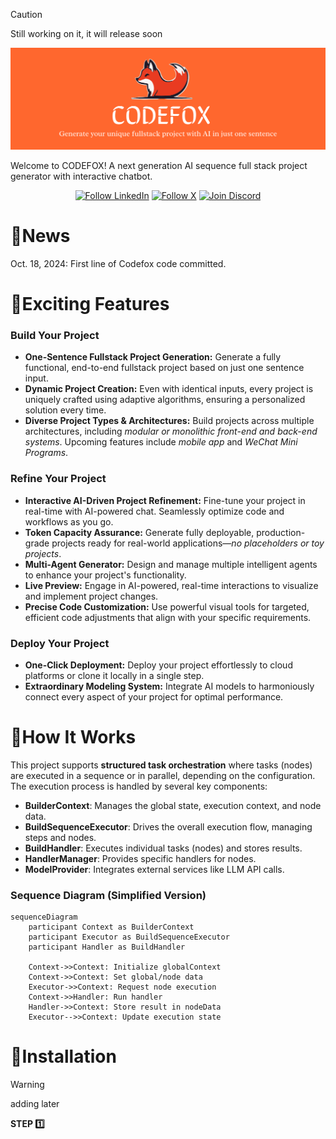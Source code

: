 > [!CAUTION]  
> Still working on it, it will release soon

![LOGO](./assets/codefox-badger.svg)

Welcome to CODEFOX! A next generation AI sequence full stack project generator with interactive chatbot.

<div align="center">

[![Follow LinkedIn](https://img.shields.io/badge/Follow_Codefox-blue?style=flat&logo=linkedin)](https://www.linkedin.com) [![Follow X](https://img.shields.io/badge/Follow_Codefox-black?style=flat&logo=X)](https://x.com/Codefox_Tech) [![Join Discord](https://img.shields.io/badge/Join_Discord-5865F2?style=flat&logo=discord&logoColor=white)](https://discord.com)

</div>

# 🎉News

Oct. 18, 2024: First line of Codefox code committed.

# 🌟Exciting Features

### Build Your Project

- **One-Sentence Fullstack Project Generation:** Generate a fully functional, end-to-end fullstack project based on just one sentence input.
- **Dynamic Project Creation:** Even with identical inputs, every project is uniquely crafted using adaptive algorithms, ensuring a personalized solution every time.
- **Diverse Project Types & Architectures:** Build projects across multiple architectures, including _modular or monolithic front-end and back-end systems_.
  Upcoming features include _mobile app_ and _WeChat Mini Programs_.

### Refine Your Project

- **Interactive AI-Driven Project Refinement:** Fine-tune your project in real-time with AI-powered chat. Seamlessly optimize code and workflows as you go.
- **Token Capacity Assurance:** Generate fully deployable, production-grade projects ready for real-world applications—_no placeholders or toy projects_.
- **Multi-Agent Generator:** Design and manage multiple intelligent agents to enhance your project's functionality.
- **Live Preview:** Engage in AI-powered, real-time interactions to visualize and implement project changes.
- **Precise Code Customization:** Use powerful visual tools for targeted, efficient code adjustments that align with your specific requirements.

### Deploy Your Project

- **One-Click Deployment:** Deploy your project effortlessly to cloud platforms or clone it locally in a single step.
- **Extraordinary Modeling System:** Integrate AI models to harmoniously connect every aspect of your project for optimal performance.

# 🤖How It Works

This project supports **structured task orchestration** where tasks (nodes) are executed in a sequence or in parallel, depending on the configuration. The execution process is handled by several key components:

- **BuilderContext**: Manages the global state, execution context, and node data.
- **BuildSequenceExecutor**: Drives the overall execution flow, managing steps and nodes.
- **BuildHandler**: Executes individual tasks (nodes) and stores results.
- **HandlerManager**: Provides specific handlers for nodes.
- **ModelProvider**: Integrates external services like LLM API calls.

### **Sequence Diagram (Simplified Version)**

```mermaid
sequenceDiagram
    participant Context as BuilderContext
    participant Executor as BuildSequenceExecutor
    participant Handler as BuildHandler

    Context->>Context: Initialize globalContext
    Context->>Context: Set global/node data
    Executor->>Context: Request node execution
    Context->>Handler: Run handler
    Handler->>Context: Store result in nodeData
    Executor-->>Context: Update execution state
```

# 🚀Installation

> [!WARNING]  
> adding later

**STEP 1️⃣**

<!-- **Contribution（contributor/activity/star history）** -->
